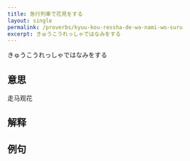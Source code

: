 ```yaml
---
title: 急行列車で花見をする
layout: single
permalink: /proverbs/kyuu-kou-ressha-de-wa-nami-wo-suru
excerpt: きゅうこうれっしゃではなみをする
---
```


きゅうこうれっしゃではなみをする

## 意思

走马观花

## 解释

## 例句

